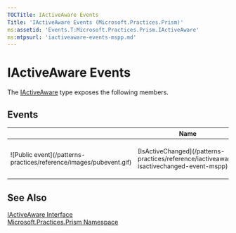 ```yaml
---
TOCTitle: IActiveAware Events
Title: 'IActiveAware Events (Microsoft.Practices.Prism)'
ms:assetid: 'Events.T:Microsoft.Practices.Prism.IActiveAware'
ms:mtpsurl: 'iactiveaware-events-mspp.md'
---
```

# IActiveAware Events

The [IActiveAware](/patterns-practices/reference/iactiveaware-interface-mspp) type exposes the following members.

## Events

<table>
<colgroup>
<col width="33%" />
<col width="33%" />
<col width="33%" />
</colgroup>
<thead>
<tr class="header">
<th> </th>
<th>Name</th>
<th>Description</th>
</tr>
</thead>
<tbody>
<tr class="odd">
<td>![Public event](/patterns-practices/reference/images/pubevent.gif)</td>
<td>[IsActiveChanged](/patterns-practices/reference/iactiveaware-isactivechanged-event-mspp)</td>
<td><div class="summary">
Notifies that the value for [IsActive](/patterns-practices/reference/iactiveaware-isactive-property-mspp) property has changed.
</div></td>
</tr>
</tbody>
</table>

## See Also

[IActiveAware Interface](/patterns-practices/reference/iactiveaware-interface-mspp)  
[Microsoft.Practices.Prism Namespace](/patterns-practices/reference/mspp-namespace)  